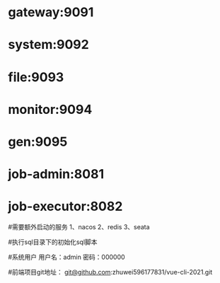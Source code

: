 # gateway:9091
# system:9092
# file:9093
# monitor:9094
# gen:9095
# job-admin:8081
# job-executor:8082

#需要额外启动的服务
1、nacos
2、redis
3、seata

#执行sql目录下的初始化sql脚本

#系统用户
用户名：admin
密码：000000

#前端项目git地址：
git@github.com:zhuwei596177831/vue-cli-2021.git